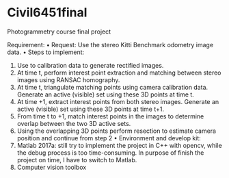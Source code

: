 # Civil6451final
Photogrammetry course final project

Requirement:
•	Request: 
Use the stereo Kitti Benchmark odometry image data. 
•	Steps to implement:
1.	Use to calibration data to generate rectified images. 
2.	At time t, perform interest point extraction and matching between stereo images using RANSAC homography. 
3.	At time t, triangulate matching points using camera calibration data. Generate an active (visible) set using these 3D points at time t. 
4.	At time +1, extract interest points from both stereo images. Generate an active (visible) set using these 3D points at time t+1.
5.	From time t  to +1, match interest points in the images to determine overlap between the two 3D active sets. 
6.	Using the overlapping 3D points perform resection to estimate camera position and continue from step 2
•	Environment and develop kit:
1.	Matlab 2017a: still try to implement the project in C++ with opencv, while the debug process is too time-consuming. In purpose of finish the project on time, I have to switch to Matlab.
2.	Computer vision toolbox
